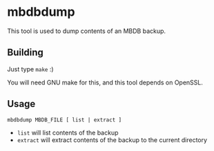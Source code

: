 mbdbdump
========

This tool is used to dump contents of an MBDB backup.

## Building

Just type `make` :)

You will need GNU make for this, and this tool depends on OpenSSL.

## Usage

`mbdbdump MBDB_FILE [ list | extract ]`

* `list` will list contents of the backup
* `extract` will extract contents of the backup to the current directory
